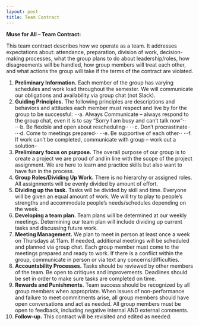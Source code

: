 ```yaml
---
layout: post
title: Team Contract
---
```


**Muse for All – Team Contract:** 

This team contract describes how we operate as a team. It addresses expectations about: attendance, preparation, division of work, decision-making processes, what the group plans to do about leadership/roles, how disagreements will be handled, how group members will treat each other, and what actions the group will take if the terms of the contract are violated. 

1.	**Preliminary Information.** Each member of the group has varying schedules and work load throughout the semester. We will communicate our obligations and availability via group chat (not Slack). 
2.	**Guiding Principles.** The following principles are descriptions and behaviors and attitudes each member must respect and live by for the group to be successful: 
⋅⋅⋅a.	Always Communicate – always respond to the group chat, even it is to say “Sorry I am busy and can’t talk now”⋅⋅
⋅⋅⋅b.	Be flexible and open about rescheduling⋅⋅
⋅⋅⋅c.	Don’t procrastinate⋅⋅
⋅⋅⋅d.	Come to meetings prepared⋅⋅
⋅⋅⋅e.	Be supportive of each other⋅⋅
⋅⋅⋅f.	If work can’t be completed, communicate with group – work out a solution⋅⋅
3.	**Preliminary focus on purpose.** The overall purpose of our group is to create a project we are proud of and in line with the scope of the project assignment. We are here to learn and practice skills but also want to have fun in the process. 
4.	**Group Roles/Dividing Up Work.** There is no hierarchy or assigned roles. All assignments will be evenly divided by amount of effort. 
5.	**Dividing up the task.** Tasks will be divided by skill and time. Everyone will be given an equal amount of work. We will try to play to people’s strengths and accommodate people’s needs/schedules depending on the week. 
6.	**Developing a team plan.** Team plans will be determined at our weekly meetings. Determining our team plan will include dividing up current tasks and discussing future work. 
7.	**Meeting Management.** We plan to meet in person at least once a week on Thursdays at 11am. If needed, additional meetings will be scheduled and planned via group chat. Each group member must come to the meetings prepared and ready to work. If there is a conflict within the group, communicate in person or via text any concerns/difficulties. 
8.	**Accountability Processes.** Tasks should be reviewed by other members of the team. Be open to critiques and improvements. Deadlines should be set in order to make sure tasks are completed on time. 
9.	**Rewards and Punishments.** Team success should be recognized by all group members when appropriate. When issues of non-performance and failure to meet commitments arise, all group members should have open conversations and act as needed. All group members must be open to feedback, including negative internal AND external comments. 
10.	**Follow-up.** This contract will be revisited and edited as needed. 


